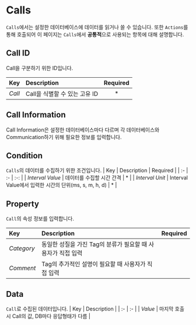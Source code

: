 # Calls
`Calls`에서는 설정한 데이터베이스에 데이터를 읽거나 쓸 수 있습니다. 또한 `Actions`를 통해 호출되어 이 페이지는 `Calls`에서 <strong>공통적</strong>으로 사용되는 항목에 대해 설명합니다.

## Call ID
Call을 구분하기 위한 ID입니다. 

| Key | Description | Required |
| :- | :- | :-: |
| _Call_ | Call을 식별할 수 있는 고유 ID | * |

## Call Information
Call Information은 설정한 데이터베이스마다 다르며 각 데이터베이스와 Communication하기 위해 필요한 정보를 입력합니다.

## Condition
`Calls`의 데이터를 수집하기 위한 조건입니다.
| Key | Description | Required |
| :- | :- | :-: |
| _Interval Value_ | 데이터를 수집할 시간 간격 | * |
| _Interval Unit_ | Interval Value에서 입력한 시간의 단위(ms, s, m, h, d) | * |

## Property
`Call`의 속성 정보를 입력합니다.

| Key | Description | Required |
| :- | :- | :-: |
| _Category_ | 동일한 성질을 가진 Tag의 분류가 필요할 때 사용자가 직접 입력 |  |
| _Comment_ | Tag의 추가적인 설명이 필요할 때 사용자가 직접 입력 |  |

## Data
`Call`로 수집된 데이터입니다.
| Key | Description |
| :- | :- |
| _Value_ | 마지막 호출 시 Call의 값, DB마다 응답형태가 다름 |
